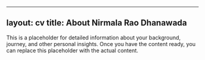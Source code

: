 
---
layout: cv
title: About Nirmala Rao Dhanawada
---

This is a placeholder for detailed information about your background, journey, and other personal insights. Once you have the content ready, you can replace this placeholder with the actual content.
